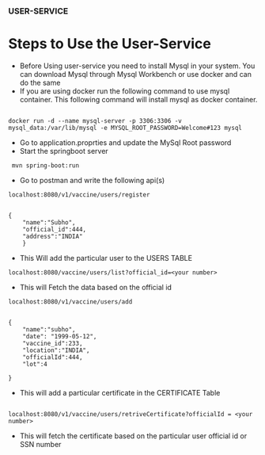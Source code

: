 ### USER-SERVICE 

# Steps to Use the User-Service 

- Before Using user-service you need to install Mysql in your system. You can download Mysql through Mysql Workbench or use docker and can do the same 
- If you are using docker run the following command to use mysql container. This following command will install mysql as docker container.

```

docker run -d --name mysql-server -p 3306:3306 -v mysql_data:/var/lib/mysql -e MYSQL_ROOT_PASSWORD=Welcome#123 mysql

```

- Go to application.proprties and update the MySql Root password 
- Start the springboot server 

```
 mvn spring-boot:run

 ```


 - Go to postman and write the following api(s)

```
localhost:8080/v1/vaccine/users/register

```

```

{
    "name":"Subho",
    "official_id":444,
    "address":"INDIA"
    }

```

- This Will add the particular user to the USERS TABLE 

```
localhost:8080/vaccine/users/list?official_id=<your number>

```

- This will Fetch the data based on the official id

```
localhost:8080/v1/vaccine/users/add

```

```

{
    "name":"subho",
    "date": "1999-05-12",
    "vaccine_id":233,
    "location":"INDIA",
    "officialId":444,
    "lot":4

}

```
- This will add a particular certificate in the CERTIFICATE Table

```

localhost:8080/v1/vaccine/users/retriveCertificate?officialId = <your number>

```

- This will fetch the certificate based on the particular user official id or SSN number

